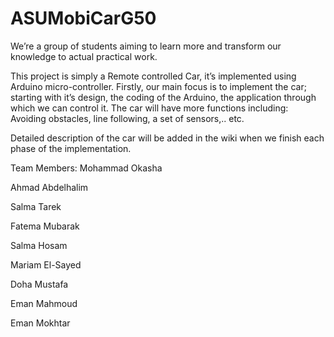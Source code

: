 # ASUMobiCarG50

We’re a group of students aiming to learn more and transform our knowledge to actual practical work. 

This project is simply a Remote controlled Car, it’s implemented using Arduino micro-controller.
Firstly, our main focus is to implement the car; starting with it’s design, the coding of the Arduino, the application through which we can control it. 
The car will have more functions including:
Avoiding obstacles, line following, a set of sensors,.. etc.

Detailed description of the car will be added in the wiki when we finish each phase of the implementation.

Team Members:
Mohammad Okasha

Ahmad Abdelhalim

Salma Tarek

Fatema Mubarak

Salma Hosam

Mariam El-Sayed

Doha Mustafa

Eman Mahmoud

Eman Mokhtar
